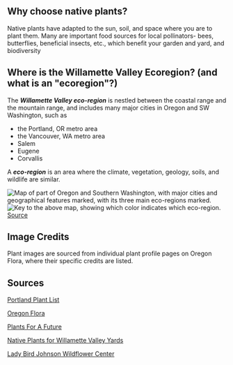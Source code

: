 ## Why choose native plants?
Native plants have adapted to the sun, soil, and space where you are to plant them. 
Many are important food sources for local pollinators- bees, butterflies, beneficial insects, etc., which benefit your garden and yard, and biodiversity 


## Where is the Willamette Valley Ecoregion? (and what is an "ecoregion"?)
The ***Willamette Valley eco-region*** is nestled between the coastal range and the mountain range, and includes many major cities in Oregon and SW Washington, such as 
- the Portland, OR metro area
- the Vancouver, WA metro area
- Salem
- Eugene
- Corvallis 

A ***eco-region*** is an area where the climate, vegetation, geology, soils, and wildlife are similar.

![Map of part of Oregon and Southern Washington, with major cities and geographical features marked, with its three main eco-regions marked.](https://i.imgur.com/tKSvF3x.png)
![Key to the above map, showing which color indicates which eco-region.](https://i.imgur.com/okgZaPT.png)
[Source](https://www.oregonmetro.gov/sites/default/files/2020/06/30/native-plants-for-Willamette-Valley-yards-booklet-high-res-20200107.pdf)


## Image Credits
Plant images are sourced from individual plant profile pages on Oregon Flora, where their specific credits are listed.

## Sources
[Portland Plant List](https://www.portland.gov/sites/default/files/2018-12/Portland_Plant_List_2016_Update_Final2.pdf)

[Oregon Flora](https://oregonflora.org/garden/index.php)

[Plants For A Future](https://pfaf.org/USER/Default.aspx)

[Native Plants for Willamette Valley Yards](https://www.oregonmetro.gov/sites/default/files/2020/06/30/native-plants-for-Willamette-Valley-yards-booklet-high-res-20200107.pdf)

[Lady Bird Johnson Wildflower Center](https://www.wildflower.org/)